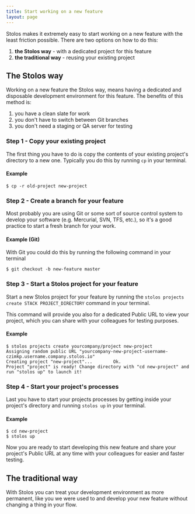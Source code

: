 ```yaml
---
title: Start working on a new feature
layout: page
---
```


Stolos makes it extremely easy to start working on a new feature with the least friction possible. There are two options on how to do this:

1. **the Stolos way** - with a dedicated project for this feature
2. **the traditional way** - reusing your existing project

## The Stolos way
Working on a new feature the Stolos way, means having a dedicated and disposable development environment for this feature. The benefits of this method is:

1. you have a clean slate for work
2. you don't have to switch between Git branches
3. you don't need a staging or QA server for testing

### Step 1 - Copy your existing project

The first thing you have to do is copy the contents of your existing project's directory to a new one. Typically you do this by running `cp` in your terminal.

#### Example

```
$ cp -r old-project new-project
```

### Step 2 - Create a branch for your feature

Most probably you are using Git or some sort of source control system to develop your software (e.g. Mercurial, SVN, TFS, etc.), so it's a good practice to start a fresh branch for your work.

#### Example (Git)

With Git you could do this by running the following command in your terminal

```
$ git checkout -b new-feature master
```

### Step 3 - Start a Stolos project for your feature

Start a new Stolos project for your feature by running the `stolos projects create STACK PROJECT_DIRECTORY` command in your terminal.

This command will provide you also for a dedicated Public URL to view your project, which you can share with your colleagues for testing purposes.


#### Example

```
$ stolos projects create yourcompany/project new-project
Assigning random public URL "yourcompany-new-project-username-czimkp.username.company.stolos.io"
Creating project "new-project"...        Ok.
Project "project" is ready! Change directory with "cd new-project" and run "stolos up" to launch it!
```

### Step 4 - Start your project's processes

Last you have to start your projects processes by getting inside your project's directory and running `stolos up` in your terminal.

#### Example

```
$ cd new-project
$ stolos up
```

Now you are ready to start developing this new feature and share your project's Public URL at any time with your colleagues for easier and faster testing.

## The traditional way

With Stolos you can treat your development environment as more permanent, like you we were used to and develop your new feature without changing a thing in your flow.
